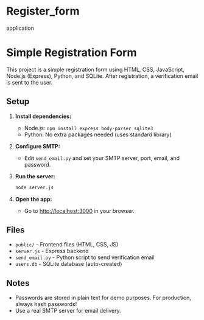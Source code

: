 # Register_form
application

# Simple Registration Form

This project is a simple registration form using HTML, CSS, JavaScript, Node.js (Express), Python, and SQLite. After registration, a verification email is sent to the user.

## Setup

1. **Install dependencies:**
   - Node.js: `npm install express body-parser sqlite3`
   - Python: No extra packages needed (uses standard library)

2. **Configure SMTP:**
   - Edit `send_email.py` and set your SMTP server, port, email, and password.

3. **Run the server:**
   ```sh
   node server.js
   ```

4. **Open the app:**
   - Go to [http://localhost:3000](http://localhost:3000) in your browser.

## Files
- `public/` - Frontend files (HTML, CSS, JS)
- `server.js` - Express backend
- `send_email.py` - Python script to send verification email
- `users.db` - SQLite database (auto-created)

## Notes
- Passwords are stored in plain text for demo purposes. For production, always hash passwords!
- Use a real SMTP server for email delivery.
